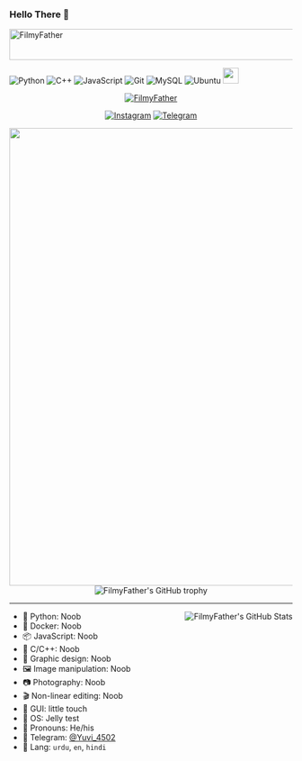 ### Hello There 👋

<!--
**FilmyFather/FilmyFather** is a ✨ _special_ ✨ repository because its `README.md` (this file) appears on your GitHub profile.

Here are some ideas to get you started:

- 🔭 I’m currently working on ...
- 🌱 I’m currently learning ...
- 👯 I’m looking to collaborate on ...
- 🤔 I’m looking for help with ...
- 💬 Ask me about ...
- 📫 How to reach me: ...
- 😄 Pronouns: ...
- ⚡ Fun fact: ...
-->


<img src="https://readme-typing-svg.herokuapp.com?font=Kaushan+Script&size=40&duration=3500&color=FF0000&background=FFFFFF00&center=true&vCenter=true&width=650&height=55&lines=Hey!+It's+FilmyFather+%F0%9F%91%8B%F0%9F%8F%BB;I+am+an+Telegram+Explorer+Boii+%F0%9F%A6%8B%F0%9F%91%A9;I+am+from+Bharat+%F0%9F%8C%99;I+am+a+little+Bad+Boii+developer+%F0%9F%90%9D;Please+Support+Me+and+Follow+%F0%9F%92%99" alt="FilmyFather" width="650" height="55">

![Python](https://img.shields.io/badge/python-3776AB?style=for-the-badge&logo=python&logoColor=ffffff)
![C++](https://img.shields.io/badge/c%2B%2B-00599C?style=for-the-badge&logo=c%2B%2B&logoColor=ffffff)
![JavaScript](https://img.shields.io/badge/javascript-F7DF1E?style=for-the-badge&logo=javascript&logoColor=000000)
![Git](https://img.shields.io/badge/git-F05032?style=for-the-badge&logo=git&logoColor=ffffff)
![MySQL](https://img.shields.io/badge/mysql-030303?style=for-the-badge&logo=mysql&logoColor=ffffff)
![Ubuntu](https://img.shields.io/badge/ubuntu-E95420?style=for-the-badge&logo=ubuntu&logoColor=ffffff)
<img src="https://hits.seeyoufarm.com/api/count/incr/badge.svg?url=https%3A%2F%2Fgithub.com%2Fviperadnan-git&count_bg=%2379C83D&title_bg=%23555555&icon=&icon_color=%23E7E7E7&title=:)&edge_flat=true" height="28">

<p align="center"> <a href="https://github.com/FilmyFather"><img src="https://komarev.com/ghpvc/?username=your-github-FilmyFather&color=blueviolet" alt="FilmyFather" /></a> </p>

<div align="center">

 [![Instagram](https://img.shields.io/badge/Instagram-0A0A0A?style=for-the-badge&logo=Instagram&logoColor=white)](https://www.instagram.com/_xx_itz_yuvi_xx_/)
 [![Telegram](https://img.shields.io/badge/Telegram-0A0A0A?style=for-the-badge&logo=Telegram&logoColor=white)](https://www.telegram.me/Yuvi_4502/)
</div>
 
 <div align="center">
    <img align="justify" width="813" src="
[https://graph.org/file/c831bd847d6822ca2784e.png](https://graph.org/file/c831bd847d6822ca2784e.png)">
  <img src="https://github-profile-trophy.vercel.app/?username=FilmyFather&column=-1&theme=dracula" alt="FilmyFather's GitHub trophy">
</div>

<hr>

[//]: https://github-readme-stats.vercel.app/api?username=FilmyFather&show_icons=true&theme=chartreuse-dark&custom_title=🧶%20FilmyFather%20is%20vibrating

<img align="right" src="https://github-readme-stats.vercel.app/api?username=FilmyFather&show_icons=true&theme=chartreuse-dark&custom_title=🧶%20FilmyFather%20is%20vibrating" alt="FilmyFather's GitHub Stats">

- 🐍 Python: Noob
- 🦈 Docker: Noob
- 📦 JavaScript: Noob
- 👀 C/C++: Noob
- 🎨 Graphic design: Noob
- 🖼️ Image manipulation: Noob
- 📷 Photography: Noob
- 🎬 Non-linear editing: Noob
- 📱 GUI: little touch
- 🍥 OS: Jelly test
- 💭 Pronouns: He/his
- 💬 Telegram: [@Yuvi_4502](https://t.me/Yuvi_4502)
- 📣 Lang: `urdu`, `en`, `hindi`

 
